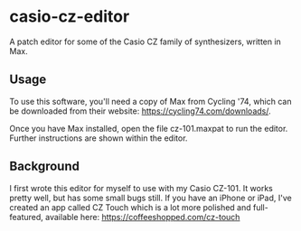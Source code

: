 # casio-cz-editor

A patch editor for some of the Casio CZ family of synthesizers, written in Max.

## Usage

To use this software, you'll need a copy of Max from Cycling '74, which can be downloaded from their website: <a href="https://cycling74.com/downloads/">https://cycling74.com/downloads/</a>.

Once you have Max installed, open the file cz-101.maxpat to run the editor. Further instructions are shown within the editor.

## Background

I first wrote this editor for myself to use with my Casio CZ-101. It works pretty well, but has some small bugs still. If you have an iPhone or iPad, I've created an app called CZ Touch which is a lot more polished and full-featured, available here: <a href="https://coffeeshopped.com/cz-touch">https://coffeeshopped.com/cz-touch</a>